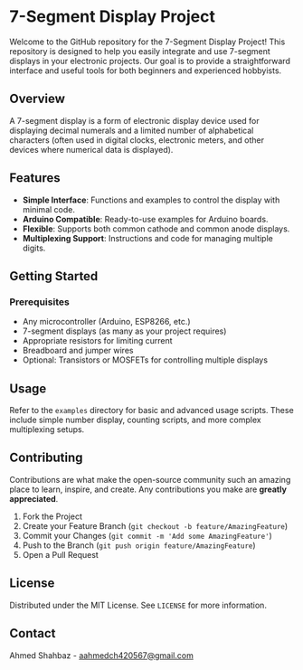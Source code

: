 # 7-Segment Display Project

Welcome to the GitHub repository for the 7-Segment Display Project! This repository is designed to help you easily integrate and use 7-segment displays in your electronic projects. Our goal is to provide a straightforward interface and useful tools for both beginners and experienced hobbyists.

## Overview

A 7-segment display is a form of electronic display device used for displaying decimal numerals and a limited number of alphabetical characters (often used in digital clocks, electronic meters, and other devices where numerical data is displayed).

## Features

- **Simple Interface**: Functions and examples to control the display with minimal code.
- **Arduino Compatible**: Ready-to-use examples for Arduino boards.
- **Flexible**: Supports both common cathode and common anode displays.
- **Multiplexing Support**: Instructions and code for managing multiple digits.

## Getting Started

### Prerequisites

- Any microcontroller (Arduino, ESP8266, etc.)
- 7-segment displays (as many as your project requires)
- Appropriate resistors for limiting current
- Breadboard and jumper wires
- Optional: Transistors or MOSFETs for controlling multiple displays

## Usage

Refer to the `examples` directory for basic and advanced usage scripts. These include simple number display, counting scripts, and more complex multiplexing setups.

## Contributing

Contributions are what make the open-source community such an amazing place to learn, inspire, and create. Any contributions you make are **greatly appreciated**.

1. Fork the Project
2. Create your Feature Branch (`git checkout -b feature/AmazingFeature`)
3. Commit your Changes (`git commit -m 'Add some AmazingFeature'`)
4. Push to the Branch (`git push origin feature/AmazingFeature`)
5. Open a Pull Request

## License

Distributed under the MIT License. See `LICENSE` for more information.

## Contact

Ahmed Shahbaz - aahmedch420567@gmail.com
